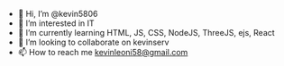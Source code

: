 - 👋 Hi, I’m @kevin5806
- 👀 I’m interested in IT
- 🌱 I’m currently learning HTML, JS, CSS, NodeJS, ThreeJS, ejs, React
- 💞️ I’m looking to collaborate on kevinserv
- 📫 How to reach me kevinleoni58@gmail.com

<!---
kevin5806/kevin5806 is a ✨ special ✨ repository because its `README.md` (this file) appears on your GitHub profile.
You can click the Preview link to take a look at your changes.
--->
